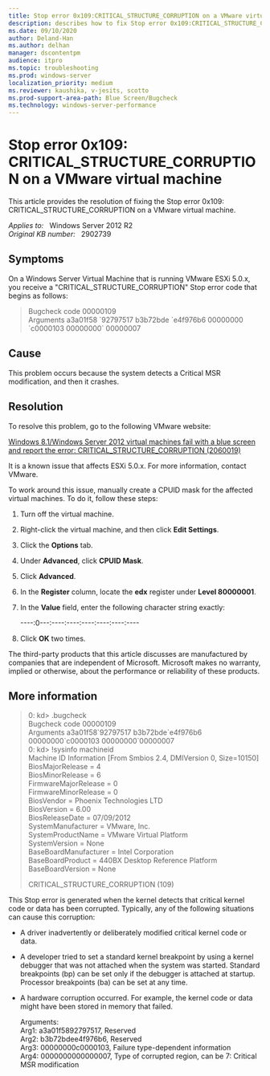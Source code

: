 ```yaml
---
title: Stop error 0x109:CRITICAL_STRUCTURE_CORRUPTION on a VMware virtual machine
description: describes how to fix Stop error 0x109:CRITICAL_STRUCTURE_CORRUPTION on a VMware virtual machine
ms.date: 09/10/2020
author: Deland-Han
ms.author: delhan 
manager: dscontentpm
audience: itpro
ms.topic: troubleshooting
ms.prod: windows-server
localization_priority: medium
ms.reviewer: kaushika, v-jesits, scotto
ms.prod-support-area-path: Blue Screen/Bugcheck
ms.technology: windows-server-performance
---
```

# Stop error 0x109: CRITICAL_STRUCTURE_CORRUPTION on a VMware virtual machine

This article provides the resolution of fixing the Stop error 0x109: CRITICAL_STRUCTURE_CORRUPTION on a VMware virtual machine.

_Applies to:_ &nbsp; Windows Server 2012 R2  
_Original KB number:_ &nbsp; 2902739

## Symptoms

On a Windows Server Virtual Machine that is running VMware ESXi 5.0.x, you receive a "CRITICAL_STRUCTURE_CORRUPTION" Stop error code that begins as follows:

> Bugcheck code 00000109  
Arguments a3a01f58 \`92797517 b3b72bde \`e4f976b6 00000000 \`c0000103 00000000\` 00000007

## Cause

This problem occurs because the system detects a Critical MSR modification, and then it crashes.

## Resolution

To resolve this problem, go to the following VMware website:

[Windows 8.1/Windows Server 2012 virtual machines fail with a blue screen and report the error: CRITICAL_STRUCTURE_CORRUPTION (2060019)](https://kb.vmware.com/s/article/2060019)

It is a known issue that affects ESXi 5.0.x. For more information, contact VMware.

To work around this issue, manually create a CPUID mask for the affected virtual machines. To do it, follow these steps:

1. Turn off the virtual machine.
2. Right-click the virtual machine, and then click **Edit Settings**.
3. Click the **Options** tab.
4. Under **Advanced**, click **CPUID Mask**.
5. Click **Advanced**.
6. In the **Register** column, locate the **edx** register under **Level 80000001**.
7. In the **Value** field, enter the following character string exactly:

   \----:0---:----:----:----:----:----:----

8. Click **OK** two times.

The third-party products that this article discusses are manufactured by companies that are independent of Microsoft. Microsoft makes no warranty, implied or otherwise, about the performance or reliability of these products.

## More information

> 0: kd> .bugcheck  
Bugcheck code 00000109  
Arguments a3a01f58\`92797517 b3b72bde\`e4f976b6 00000000\`c0000103 00000000\`00000007  
0: kd> !sysinfo machineid  
Machine ID Information [From Smbios 2.4, DMIVersion 0, Size=10150]  
BiosMajorRelease = 4  
BiosMinorRelease = 6  
FirmwareMajorRelease = 0  
FirmwareMinorRelease = 0  
BiosVendor = Phoenix Technologies LTD  
BiosVersion = 6.00  
BiosReleaseDate = 07/09/2012  
SystemManufacturer = VMware, Inc.  
SystemProductName = VMware Virtual Platform  
SystemVersion = None  
BaseBoardManufacturer = Intel Corporation  
BaseBoardProduct = 440BX Desktop Reference Platform  
BaseBoardVersion = None  
>
> CRITICAL_STRUCTURE_CORRUPTION (109)

This Stop error is generated when the kernel detects that critical kernel code or data has been corrupted. Typically, any of the following situations can cause this corruption:

- A driver inadvertently or deliberately modified critical kernel code or data.
- A developer tried to set a standard kernel breakpoint by using a kernel debugger that was not attached when the system was started. Standard breakpoints (bp) can be set only if the debugger is attached at startup. Processor breakpoints (ba) can be set at any time.
- A hardware corruption occurred. For example, the kernel code or data might have been stored in memory that failed.

    Arguments:  
    Arg1: a3a01f5892797517, Reserved  
    Arg2: b3b72bdee4f976b6, Reserved  
    Arg3: 00000000c0000103, Failure type-dependent information  
    Arg4: 0000000000000007, Type of corrupted region, can be 7: Critical MSR modification
